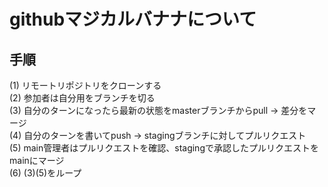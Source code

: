 # githubマジカルバナナについて  
## 手順  
(1) リモートリポジトリをクローンする  
(2) 参加者は自分用をブランチを切る  
(3) 自分のターンになったら最新の状態をmasterブランチからpull  →  差分をマージ  
(4) 自分のターンを書いてpush  →  stagingブランチに対してプルリクエスト  
(5) main管理者はプルリクエストを確認、stagingで承認したプルリクエストをmainにマージ  
(6) (3)(5)をループ  
